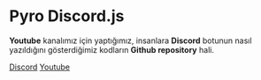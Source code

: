# Pyro Discord.js
**Youtube** kanalımız için yaptığımız, insanlara **Discord** botunun nasıl yazıldığını gösterdiğimiz kodların **Github repository** hali.

[Discord](discord.gg/c6qB6C6uDz) [Youtube](https://www.youtube.com/channel/UC_kSHhqW4VZekpUI9qUkoGw)
